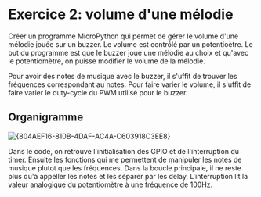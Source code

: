 # Exercice 2: volume d'une mélodie

Créer un programme MicroPython qui permet de gérer le volume d'une mélodie jouée sur un buzzer. Le volume est contrôlé par un potentioètre.
Le but du programme est que le buzzer joue une mélodie au choix et qu'avec le potentiomètre, on puisse modifier le volume de la mélodie.

Pour avoir des notes de musique avec le buzzer, il s'uffit de trouver les fréquences correspondant au notes. Pour faire varier le volume, il s'uffit de faire varier le duty-cycle du PWM utilisé pour le buzzer.

## Organigramme

![{804AEF16-810B-4DAF-AC4A-C603918C3EE8}](https://github.com/user-attachments/assets/fd789aec-7b00-4edc-97fb-c3d55d132d75)

Dans le code, on retrouve l'initialisation des GPIO et de l'interruption du timer. Ensuite les fonctions qui me permettent de manipuler les notes de musique plutot que les fréquences. Dans la boucle principale, il ne reste plus qu'à appeller les notes et les séparer par les delay.
L'interruption lit la valeur analogique du potentiomètre à une fréquence de 100Hz.
